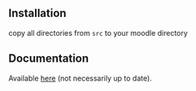 ## Installation

copy all directories from `src` to your moodle directory

## Documentation

Available [here](http://knowledge.intrallect.com/manuals/moodle/MoodlePluginDocumentation.pdf) (not necessarily up to date).
